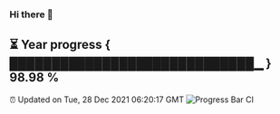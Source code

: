 ### Hi there 👋
⏳ Year progress { █████████████████████████████▁ } 98.98 %
---
⏰ Updated on Tue, 28 Dec 2021 06:20:17 GMT
![Progress Bar CI](https://github.com/liununu/liununu/workflows/Progress%20Bar%20CI/badge.svg)
